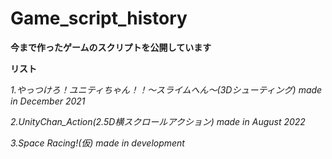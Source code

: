 # Game_script_history
**今まで作ったゲームのスクリプトを公開しています**

**リスト**

*1.やっつけろ！ユニティちゃん！！～スライムへん～(3Dシューティング) made in December 2021*

*2.UnityChan_Action(2.5D横スクロールアクション) made in August 2022*

*3.Space Racing!(仮) made in development*
